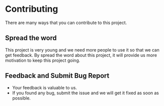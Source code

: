 # Contributing

There are many ways that you can contribute to this project.

## Spread the word

This project is very young and we need more people to use it so that we can get feedback. By spread the word about this project, it will provide us more motivation to keep this project going.

## Feedback and Submit Bug Report

- Your feedback is valuable to us.
- If you found any bug, submit the issue and we will get it fixed as soon as possible.
